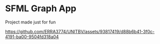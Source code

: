 # SFML Graph App

Project made just for fun

https://github.com/ERRA3774/UNITBV/assets/93817419/d88b6b41-3f0c-4191-ba00-9504fd318a04
